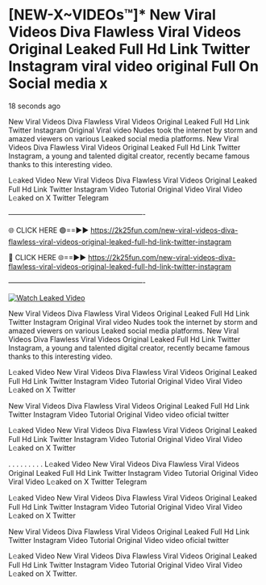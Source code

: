# [NEW-X~VIDEOs™]* New Viral Videos Diva Flawless Viral Videos Original Leaked Full Hd Link Twitter Instagram viral video original Full On Social media x

18 seconds ago

New Viral Videos Diva Flawless Viral Videos Original Leaked Full Hd Link Twitter Instagram Original Viral video Nudes took the internet by storm and amazed viewers on various Leaked social media platforms. New Viral Videos Diva Flawless Viral Videos Original Leaked Full Hd Link Twitter Instagram, a young and talented digital creator, recently became famous thanks to this interesting video.

L𝚎aked Video New Viral Videos Diva Flawless Viral Videos Original Leaked Full Hd Link Twitter Instagram Video Tutorial Original Video Viral Video L𝚎aked on X Twitter Telegram

———————————————————-

🌐 CLICK HERE 🟢==►► https://2k25fun.com/new-viral-videos-diva-flawless-viral-videos-original-leaked-full-hd-link-twitter-instagram

🔴 CLICK HERE 🌐==►► https://2k25fun.com/new-viral-videos-diva-flawless-viral-videos-original-leaked-full-hd-link-twitter-instagram

———————————————————-

[![Watch Leaked Video](https://miro.medium.com/v2/resize:fit:828/format:webp/1*cilzJN44JGOrTw9NJCrNHA.gif "Watch Leaked Video")](https://2k25fun.com/new-viral-videos-diva-flawless-viral-videos-original-leaked-full-hd-link-twitter-instagram)

New Viral Videos Diva Flawless Viral Videos Original Leaked Full Hd Link Twitter Instagram Original Viral video Nudes took the internet by storm and amazed viewers on various Leaked social media platforms. New Viral Videos Diva Flawless Viral Videos Original Leaked Full Hd Link Twitter Instagram, a young and talented digital creator, recently became famous thanks to this interesting video.

L𝚎aked Video New Viral Videos Diva Flawless Viral Videos Original Leaked Full Hd Link Twitter Instagram Video Tutorial Original Video Viral Video L𝚎aked on X Twitter

New Viral Videos Diva Flawless Viral Videos Original Leaked Full Hd Link Twitter Instagram Video Tutorial Original Video video oficial twitter

L𝚎aked Video New Viral Videos Diva Flawless Viral Videos Original Leaked Full Hd Link Twitter Instagram Video Tutorial Original Video Viral Video L𝚎aked on X Twitter

. . . . . . . . . L𝚎aked Video New Viral Videos Diva Flawless Viral Videos Original Leaked Full Hd Link Twitter Instagram Video Tutorial Original Video Viral Video L𝚎aked on X Twitter Telegram

L𝚎aked Video New Viral Videos Diva Flawless Viral Videos Original Leaked Full Hd Link Twitter Instagram Video Tutorial Original Video Viral Video L𝚎aked on X Twitter

New Viral Videos Diva Flawless Viral Videos Original Leaked Full Hd Link Twitter Instagram Video Tutorial Original Video video oficial twitter

L𝚎aked Video New Viral Videos Diva Flawless Viral Videos Original Leaked Full Hd Link Twitter Instagram Video Tutorial Original Video Viral Video L𝚎aked on X Twitter.